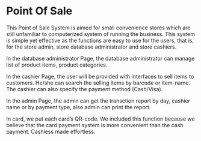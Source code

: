 # Point Of Sale
This Point of Sale System is aimed for small convenience stores which are still unfamiliar to computerized system of running the business. This system is simple yet effective as the functions are easy to use for the users, that is, for the store admin, store database administrator and store cashiers.

In the database administrator Page, the database administrator can manage list of product items, product categories.

In the cashier Page, the user will be provided with interfaces to sell items to customers. He/she can search the selling items by barcode or item-name. The cashier can also specify the payment method (Cash/Visa).

In the admin Page, the admin can get the transction report by day, cashier name or by payment type, also admin can print the report.

In card, we put each card’s QR-code. We included this function because we believe that the card payment system is more convenient than the cash payment. Cashless made effortless.
